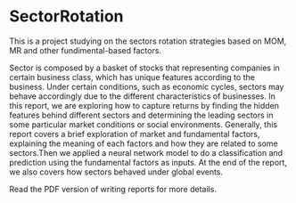 # SectorRotation

This is a project studying on the sectors rotation strategies based on MOM, MR and other fundimental-based factors. 

Sector is composed by a basket of stocks that representing companies in certain business class, which has unique features according to the business. Under certain conditions, such as economic cycles, sectors may behave accordingly due to the different characteristics of businesses. In this report, we are exploring how to capture returns by finding the hidden features behind different sectors and determining the leading sectors in some particular market conditions or social environments. Generally, this report covers a brief exploration of market and fundamental factors, explaining the meaning of each factors and how they are related to some sectors.Then we applied a neural network model to do a classification and prediction using the fundamental factors as inputs. At the end of the report, we also covers how sectors behaved under global events.

Read the PDF version of writing reports for more details.
